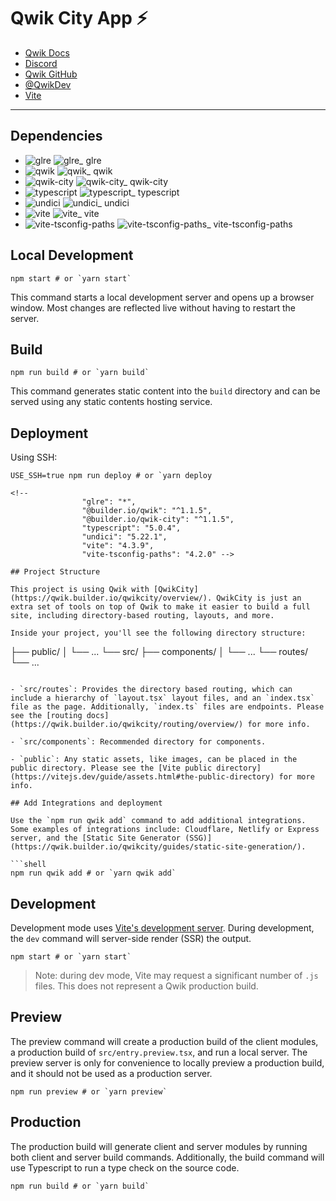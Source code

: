 # Qwik City App ⚡️

- [Qwik Docs](https://qwik.builder.io/)
- [Discord](https://qwik.builder.io/chat)
- [Qwik GitHub](https://github.com/BuilderIO/qwik)
- [@QwikDev](https://twitter.com/QwikDev)
- [Vite](https://vitejs.dev/)

---

## Dependencies

- ![glre][glre] ![glre_][glre_] glre
- ![qwik][qwik] ![qwik_][qwik_] qwik
- ![qwik-city][qwik-city] ![qwik-city_][qwik-city_] qwik-city
- ![typescript][typescript] ![typescript_][typescript_] typescript
- ![undici][undici] ![undici_][undici_] undici
- ![vite][vite] ![vite_][vite_] vite
- ![vite-tsconfig-paths][vite-tsconfig-paths] ![vite-tsconfig-paths_][vite-tsconfig-paths_] vite-tsconfig-paths

[glre]: https://img.shields.io/npm/v/glre?style=flat&colorA=000&colorB=000
[glre_]: https://img.shields.io/badge/using_0.13.1-black?style=flat
[qwik]: https://img.shields.io/npm/v/qwik?style=flat&colorA=000&colorB=000
[qwik_]: https://img.shields.io/badge/using_1.1.5-black?style=flat
[qwik-city]: https://img.shields.io/npm/v/qwik-city?style=flat&colorA=000&colorB=000
[qwik-city_]: https://img.shields.io/badge/using_1.1.5-black?style=flat
[typescript]: https://img.shields.io/npm/v/typescript?style=flat&colorA=000&colorB=000
[typescript_]: https://img.shields.io/badge/using_5.1.6-black?style=flat
[undici]: https://img.shields.io/npm/v/undici?style=flat&colorA=000&colorB=000
[undici_]: https://img.shields.io/badge/using_5.22.1-black?style=flat
[vite]: https://img.shields.io/npm/v/vite?style=flat&colorA=000&colorB=000
[vite_]: https://img.shields.io/badge/using_4.3.9-black?style=flat
[vite-tsconfig-paths]: https://img.shields.io/npm/v/vite-tsconfig-paths?style=flat&colorA=000&colorB=000
[vite-tsconfig-paths_]: https://img.shields.io/badge/using_4.2.0-black?style=flat

## Local Development

```shell
npm start # or `yarn start`
```

This command starts a local development server and opens up a browser window. Most changes are reflected live without having to restart the server.

## Build

```shell
npm run build # or `yarn build`
```

This command generates static content into the `build` directory and can be served using any static contents hosting service.

## Deployment

Using SSH:

```shell
USE_SSH=true npm run deploy # or `yarn deploy

<!--
                "glre": "*",
                "@builder.io/qwik": "^1.1.5",
                "@builder.io/qwik-city": "^1.1.5",
                "typescript": "5.0.4",
                "undici": "5.22.1",
                "vite": "4.3.9",
                "vite-tsconfig-paths": "4.2.0" -->

## Project Structure

This project is using Qwik with [QwikCity](https://qwik.builder.io/qwikcity/overview/). QwikCity is just an extra set of tools on top of Qwik to make it easier to build a full site, including directory-based routing, layouts, and more.

Inside your project, you'll see the following directory structure:

```

├── public/
│ └── ...
└── src/
├── components/
│ └── ...
└── routes/
└── ...

````

- `src/routes`: Provides the directory based routing, which can include a hierarchy of `layout.tsx` layout files, and an `index.tsx` file as the page. Additionally, `index.ts` files are endpoints. Please see the [routing docs](https://qwik.builder.io/qwikcity/routing/overview/) for more info.

- `src/components`: Recommended directory for components.

- `public`: Any static assets, like images, can be placed in the public directory. Please see the [Vite public directory](https://vitejs.dev/guide/assets.html#the-public-directory) for more info.

## Add Integrations and deployment

Use the `npm run qwik add` command to add additional integrations. Some examples of integrations include: Cloudflare, Netlify or Express server, and the [Static Site Generator (SSG)](https://qwik.builder.io/qwikcity/guides/static-site-generation/).

```shell
npm run qwik add # or `yarn qwik add`
````

## Development

Development mode uses [Vite's development server](https://vitejs.dev/). During development, the `dev` command will server-side render (SSR) the output.

```shell
npm start # or `yarn start`
```

> Note: during dev mode, Vite may request a significant number of `.js` files. This does not represent a Qwik production build.

## Preview

The preview command will create a production build of the client modules, a production build of `src/entry.preview.tsx`, and run a local server. The preview server is only for convenience to locally preview a production build, and it should not be used as a production server.

```shell
npm run preview # or `yarn preview`
```

## Production

The production build will generate client and server modules by running both client and server build commands. Additionally, the build command will use Typescript to run a type check on the source code.

```shell
npm run build # or `yarn build`
```
